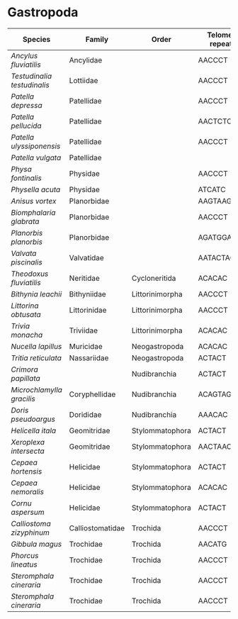 # Gastropoda

| Species | Family | Order | Telomeric repeat 1 | Telomeric repeat 2 | Data type |
| -- | --- | --- | --- | --- | --- |
| *Ancylus fluviatilis* | Ancylidae |  | AACCCT | AACCCTAACCCT | pacbio |
| *Testudinalia testudinalis* | Lottiidae |  | AACCCT | AACCCTAACCCT | pacbio |
| *Patella depressa* | Patellidae |  | AACCCT | AACCCTAACCCT | pacbio |
| *Patella pellucida* | Patellidae |  | AACTCTCTACT | AACTCTACT | pacbio |
| *Patella ulyssiponensis* | Patellidae |  | AACCCT | AACCCTAACCCT | pacbio |
| *Patella vulgata* | Patellidae |  |  |  | pacbio |
| *Physa fontinalis* | Physidae |  | AACCCT | AGATAGAT | pacbio |
| *Physella acuta* | Physidae |  | ATCATC | AGATAGAT | pacbio |
| *Anisus vortex* | Planorbidae |  | AAGTAAGT | AAGTAAGTAAGT | pacbio |
| *Biomphalaria glabrata* | Planorbidae |  | AACCCT | AACCCTAACCCT | pacbio |
| *Planorbis planorbis* | Planorbidae |  | AGATGGAT | AGATATAT | pacbio |
| *Valvata piscinalis* | Valvatidae |  | AATACTAC | AATACTACAATACTAC | pacbio |
| *Theodoxus fluviatilis* | Neritidae | Cycloneritida | ACACAC | AGATAGAT | pacbio |
| *Bithynia leachii* | Bithyniidae | Littorinimorpha | AACCCT | AACCCTAACCCT | pacbio |
| *Littorina obtusata* | Littorinidae | Littorinimorpha | AACCCT | ACACAC | pacbio |
| *Trivia monacha* | Triviidae | Littorinimorpha | ACACAC | ACACACAC | pacbio |
| *Nucella lapillus* | Muricidae | Neogastropoda | ACACAC | ACTACT | pacbio |
| *Tritia reticulata* | Nassariidae | Neogastropoda | ACTACT | AACCCT | pacbio |
| *Crimora papillata* |  | Nudibranchia | ACTACT | ACTACTACT | pacbio |
| *Microchlamylla gracilis* | Coryphellidae | Nudibranchia | ACAGTAGC | AACCCT | pacbio |
| *Doris pseudoargus* | Dorididae | Nudibranchia | AAACAC | AACCCT | pacbio |
| *Helicella itala* | Geomitridae | Stylommatophora | ACTACT | ACTACTACT | pacbio |
| *Xeroplexa intersecta* | Geomitridae | Stylommatophora | AACTAACT | AACTAACTAACT | pacbio |
| *Cepaea hortensis* | Helicidae | Stylommatophora | ACTACT | AACCCT | pacbio |
| *Cepaea nemoralis* | Helicidae | Stylommatophora | ACACAC | ACTACT | pacbio |
| *Cornu aspersum* | Helicidae | Stylommatophora | ACTACT | AGATAGAT | pacbio |
| *Calliostoma zizyphinum* | Calliostomatidae | Trochida | AACCCT | AAACCCT | pacbio |
| *Gibbula magus* | Trochidae | Trochida | AACATG | AACCCT | pacbio |
| *Phorcus lineatus* | Trochidae | Trochida | AACCCT | AACCCTAACCCT | pacbio |
| *Steromphala cineraria* | Trochidae | Trochida | AACCCT | AACCCTAACCCT | assembly |
| *Steromphala cineraria* | Trochidae | Trochida | AACCCT | AACCCTAACCCT | pacbio |
